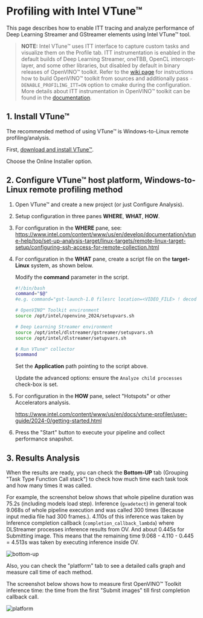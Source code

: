 # Profiling with Intel VTune™

This page describes how to enable ITT tracing and analyze performance of
Deep Learning Streamer and GStreamer
elements using Intel VTune™ tool.

> **NOTE:**  Intel VTune™ uses ITT interface to capture custom tasks and visualize
> them on the Profile tab. ITT instrumentation is enabled in the default builds of
> Deep Learning Streamer, oneTBB, OpenCL intercept-layer, and some other
> libraries, but disabled by default in binary releases of OpenVINO™
> toolkit. Refer to the
> [wiki page](https://github.com/openvinotoolkit/openvino/wiki/BuildingCode) for
> instructions how to build OpenVINO™ toolkit from sources and
> additionally pass `-DENABLE_PROFILING_ITT=ON` option to cmake during
> the configuration. More details about ITT instrumentation in OpenVINO™
> toolkit can be found in the
> [documentation](https://github.com/openvinotoolkit/openvino/blob/master/src/docs/performance_analysis_ITT_counters.md).

## 1. Install VTune™

The recommended method of using VTune™ is Windows-to-Linux remote
profiling/analysis.

First,
[download and install VTune™](https://www.intel.com/content/www/us/en/developer/tools/oneapi/vtune-profiler-download.html).

Choose the Online Installer option.

## 2. Configure VTune™ host platform, Windows-to-Linux remote profiling method

1. Open VTune™ and create a new project (or just Configure Analysis).

2. Setup configuration in three panes **WHERE**, **WHAT**, **HOW**.

3. For configuration in the **WHERE** pane, see:
    <https://www.intel.com/content/www/us/en/develop/documentation/vtune-help/top/set-up-analysis-target/linux-targets/remote-linux-target-setup/configuring-ssh-access-for-remote-collection.html>

4. For configuration in the **WHAT** pane, create a script file on the
   **target-Linux** system, as shown below.

   Modify the **command** parameter in the script.

   ```bash
   #!/bin/bash
   command="$@"
   #e.g. command="gst-launch-1.0 filesrc location=<VIDEO_FILE> ! decodebin3 ! gvainference model=<MODEL>.xml ! fakesink sync=false"

   # OpenVINO™ Toolkit environment
   source /opt/intel/openvino_2024/setupvars.sh

   # Deep Learning Streamer environment
   source /opt/intel/dlstreamer/gstreamer/setupvars.sh
   source /opt/intel/dlstreamer/setupvars.sh

   # Run VTune™ collector
   $command
   ```

   Set the **Application** path pointing to the script above.

   Update the advanced options: ensure the `Analyze child processes` check-box
   is set.

5. For configuration in the **HOW** pane, select "Hotspots" or other
   Accelerators analysis.

   <https://www.intel.com/content/www/us/en/docs/vtune-profiler/user-guide/2024-0/getting-started.html>

6. Press the "Start" button to execute your pipeline and collect performance
   snapshot.

## 3. Results Analysis

When the results are ready, you can check the **Bottom-UP** tab (Grouping "Task Type
Function Call stack") to check how much time each task took and
how many times it was called.

For example, the screenshot below shows that whole pipeline duration was
75.2s (including models load step). Inference (`gvadetect`) in general
took 9.068s of whole pipeline execution and was called 300 times
(Because input media file had 300 frames.). 4.110s of this inference
was taken by Inference completion callback (`completion_callback_lambda`)
where DLStreamer processes inference results from OV. And about 0.445s
for Submitting image. This means that the remaining time 9.068 - 4.110 -
0.445 = 4.513s was taken by executing inference inside OV.

![bottom-up](BottomUP_tab.png)

Also, you can check the "platform" tab to see a detailed calls graph and measure
call time of each method.

The screenshot below shows how to measure first OpenVINO™
Toolkit inference time: the time from the first "Submit images" till first
completion callback call.

![platform](Platform_tab.png)
